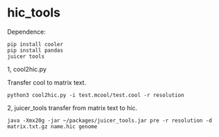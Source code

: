 # hic_tools

Dependence:
```
pip install cooler
pip install pandas
juicer tools
```
1, cool2hic.py

Transfer cool to matrix text.
```
python3 cool2hic.py -i test.mcool/test.cool -r resolution
```

2, juicer_tools transfer from matrix text to hic.
```
java -Xmx20g -jar ~/packages/juicer_tools.jar pre -r resolution -d matrix.txt.gz name.hic genome
```
